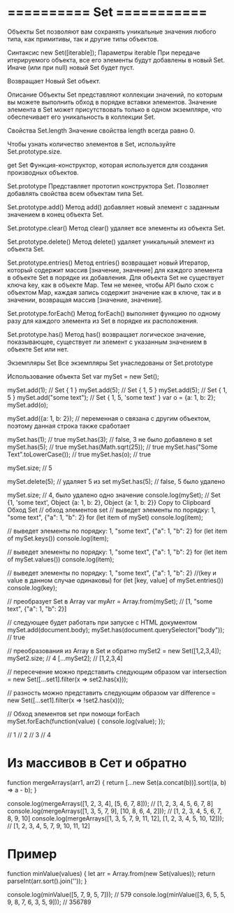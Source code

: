 # ========== Set ===========
Объекты Set позволяют вам сохранять уникальные значения любого типа, как примитивы, так и другие типы объектов.

Синтаксис
 new Set([iterable]);
Параметры
iterable
При передаче итерируемого объекта, все его элементы будут добавлены в новый Set. Иначе (или при null) новый Set будет пуст.

Возвращает
Новый Set объект.

Описание
Объекты Set представляют коллекции значений, по которым вы можете выполнить обход в порядке вставки элементов. Значение элемента в Set может присутствовать только в одном экземпляре, что обеспечивает его уникальность в коллекции Set.

Свойства
Set.length
Значение свойства length всегда равно 0.

Чтобы узнать количество элементов в Set, используйте Set.prototype.size.

get Set
Функция-конструктор, которая используется для создания производных объектов.

Set.prototype
Представляет прототип конструктора Set. Позволяет добавлять свойства всем объектам типа Set.

Set.prototype.add()
Метод add() добавляет новый элемент с заданным значением в конец объекта Set.

Set.prototype.clear()
Метод clear() удаляет все элементы из объекта Set.

Set.prototype.delete()
Метод delete() удаляет уникальный элемент из объекта Set.

Set.prototype.entries()
Метод entries() возвращает новый Итератор, который содержит массив [значение, значение] для каждого элемента в объекте Set в порядке их добавления. Для объекта Set не существует ключа key, как в объекте Map. Тем не менее, чтобы API было схож с объектом Map, каждая запись содержит значение как в ключе, так и в значении, возвращая массив [значение, значение].

Set.prototype.forEach()
Метод forEach() выполняет функцию по одному разу для каждого элемента из Set в порядке их расположения.

Set.prototype.has()
Метод has() возвращает логическое значение, показывающее, существует ли элемент с указанным значением в объекте Set или нет.



Экземпляры Set
Все экземпляры Set унаследованы от Set.prototype

Использование объекта Set
var mySet = new Set();

mySet.add(1); // Set { 1 }
mySet.add(5); // Set { 1, 5 }
mySet.add(5); // Set { 1, 5 }
mySet.add("some text"); // Set { 1, 5, 'some text' }
var o = {a: 1, b: 2};
mySet.add(o);

mySet.add({a: 1, b: 2}); // переменная o связана с другим объектом, поэтому данная строка также сработает

mySet.has(1); // true
mySet.has(3); // false, 3 не было добавлено в set
mySet.has(5);              // true
mySet.has(Math.sqrt(25));  // true
mySet.has("Some Text".toLowerCase()); // true
mySet.has(o); // true

mySet.size; // 5

mySet.delete(5); // удаляет 5 из set
mySet.has(5);    // false, 5 было удалено

mySet.size; // 4, было удалено одно значение
console.log(mySet); // Set {1, 'some text', Object {a: 1, b: 2}, Object {a: 1, b: 2}}
Copy to Clipboard
Обход Set
// обход элементов set
// выведет элементы по порядку: 1, "some text", {"a": 1, "b": 2}
for (let item of mySet) console.log(item);

// выведет элементы по порядку: 1, "some text", {"a": 1, "b": 2}
for (let item of mySet.keys()) console.log(item);

// выведет элементы по порядку: 1, "some text", {"a": 1, "b": 2}
for (let item of mySet.values()) console.log(item);

// выведет элементы по порядку: 1, "some text", {"a": 1, "b": 2}
//(key и value в данном случае одинаковы)
for (let [key, value] of mySet.entries()) console.log(key);

// преобразует Set в Array
var myArr = Array.from(mySet); // [1, "some text", {"a": 1, "b": 2}]

// следующее будет работать при запуске с HTML документом
mySet.add(document.body);
mySet.has(document.querySelector("body")); // true

// преобразования из Array в Set и обратно
mySet2 = new Set([1,2,3,4]);
mySet2.size; // 4
[...mySet2]; // [1,2,3,4]

// пересечение можно представить следующим образом
var intersection = new Set([...set1].filter(x => set2.has(x)));

// разность можно представить следующим образом
var difference = new Set([...set1].filter(x => !set2.has(x)));

// Обход элементов set при помощи forEach
mySet.forEach(function(value) {
  console.log(value);
});

// 1
// 2
// 3
// 4

# Из массивов в Сет и обратно
function mergeArrays(arr1, arr2) {
  return [...new Set(a.concat(b))].sort((a, b) => a - b);
}

console.log(mergeArrays([1, 2, 3, 4], [5, 6, 7, 8])); // [1, 2, 3, 4, 5, 6, 7, 8]
console.log(mergeArrays([1, 3, 5, 7, 9], [10, 8, 6, 4, 2])); //  [1, 2, 3, 4, 5, 6, 7, 8, 9, 10]
console.log(mergeArrays([1, 3, 5, 7, 9, 11, 12], [1, 2, 3, 4, 5, 10, 12])); // [1, 2, 3, 4, 5, 7, 9, 10, 11, 12]

# Пример
function minValue(values) {
  let arr = Array.from(new Set(values));
  return parseInt(arr.sort().join(''));
}

console.log(minValue([5, 7, 9, 5, 7])); // 579
console.log(minValue([3, 6, 5, 5, 9, 8, 7, 6, 3, 5, 9])); // 356789